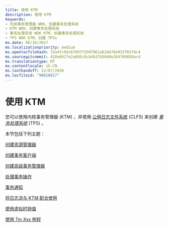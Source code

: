 ```yaml
---
title: 使用 KTM
description: 使用 KTM
keywords:
- 内核事务管理器 WDK，创建事务处理系统
- KTM WDK，创建事务处理系统
- 事务处理系统 WDK KTM，创建事务处理系统
- TPS WDK KTM，创建 TPSs
ms.date: 06/16/2017
ms.localizationpriority: medium
ms.openlocfilehash: 33a4fc9dc67697f2b07961a628470e932f01fdc4
ms.sourcegitcommit: 418e6617e2a695c9cb4b37b5b60e264760858acd
ms.translationtype: MT
ms.contentlocale: zh-CN
ms.lasthandoff: 12/07/2020
ms.locfileid: "96816617"
---
```

# <a name="using-ktm"></a>使用 KTM


您可以使用内核事务管理器 (KTM) ，并使用 [公用日志文件系统](introduction-to-the-common-log-file-system.md) (CLFS) 来创建 [*事务处理系统*](transaction-processing-terms.md#ktm-term-transaction-processing-system) (TPS) 。

本节包括下列主题：

[创建资源管理器](creating-a-resource-manager.md)

[创建事务客户端](creating-a-transactional-client.md)

[创建高级事务管理器](creating-a-superior-transaction-manager.md)

[处理事务操作](handling-transaction-operations.md)

[事务通知](transaction-notifications.md)

[将日志流与 KTM 配合使用](using-log-streams-with-ktm.md)

[使用虚拟时钟值](using-virtual-clock-values.md)

[使用 Tm *Xxx* 例程](using-tmxxx-routines.md)

 

 




